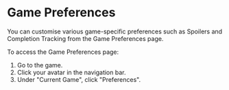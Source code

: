 # Game Preferences

You can customise various game-specific preferences such as Spoilers and Completion Tracking from the Game Preferences page. 

To access the Game Preferences page:

1. Go to the game.
2. Click your avatar in the navigation bar.
3. Under "Current Game", click "Preferences".

 

